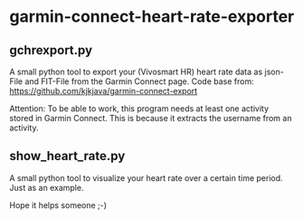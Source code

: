 # garmin-connect-heart-rate-exporter

## gchrexport.py

A small python tool to export your (Vivosmart HR) heart rate data as json-File and FIT-File from the Garmin Connect page.
Code base from: https://github.com/kjkjava/garmin-connect-export

Attention: To be able to work, this program needs at least one activity stored in Garmin Connect. This is because it extracts the username from an activity.

## show_heart_rate.py

A small python tool to visualize your heart rate over a certain time period. Just as an example.

Hope it helps someone ;-)
